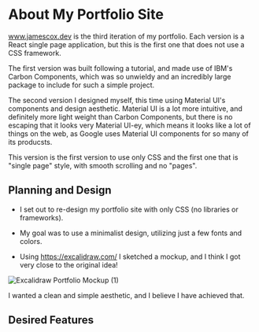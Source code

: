 # About My Portfolio Site

www.jamescox.dev is the third iteration of my portfolio. Each version is a React single page application, but this is the first one that does not use a CSS framework. 

The first version was built following a tutorial, and made use of IBM's Carbon Components, which was so unwieldy and an incredibly large package to include for such a simple project. 

The second version I designed myself, this time using Material UI's components and design aesthetic. Material UI is a lot more intuitive, and definitely more light weight than Carbon Components, but there is no escaping that it looks very Material UI-ey, which means it looks like a lot of things on the web, as Google uses Material UI components for so many of its producsts.

This version is the first version to use only CSS and the first one that is "single page" style, with smooth scrolling and no "pages".

## Planning and Design

- I set out to re-design my portfolio site with only CSS (no libraries or frameworks). 

- My goal was to use a minimalist design, utilizing just a few fonts and colors.

- Using https://excalidraw.com/ I sketched a mockup, and I think I got very close to the original idea!

![Excalidraw Portfolio Mockup (1)](https://user-images.githubusercontent.com/47455758/109171065-fd899380-7746-11eb-8174-4422b905bee9.jpg)

I wanted a clean and simple aesthetic, and I believe I have achieved that. 

## Desired Features

